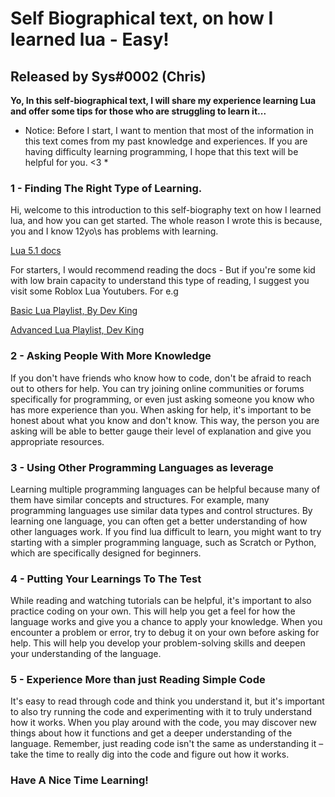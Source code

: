 # Self Biographical text, on how I learned lua - Easy! 

## Released by Sys#0002 (Chris)

**Yo, In this self-biographical text, I will share my experience learning Lua and offer some tips for those who are struggling to learn it...**

* Notice: Before I start, I want to mention that most of the information in this text comes from my past knowledge and experiences. If you are having difficulty learning programming, I hope that this text will be helpful for you. <3 *

### 1 - Finding The Right Type of Learning.

Hi, welcome to this introduction to this self-biography text on how I learned lua, and how you can get started. The whole reason I wrote this is because, you and I know 12yo\s has problems with learning.

[Lua 5.1 docs](https://www.lua.org/manual/5.1/manual.html#1.0)

For starters, I would recommend reading the docs - But if you're some kid with low brain capacity to understand this type of reading, I suggest you visit some Roblox Lua Youtubers. For e.g

[Basic Lua Playlist, By Dev King](https://www.youtube.com/watch?v=BkYwRdCukZA&list=PLhieaQmOk7nIfMZ1UmvKGPrwuwQVwAvFa&ab_channel=TheDevKing)

[Advanced Lua Playlist, Dev King](https://www.youtube.com/watch?v=UoVYIZYKPOI&list=PLhieaQmOk7nIoGnFoACf33M3o0BOqB38a&ab_channel=TheDevKing)

### 2 - Asking People With More Knowledge
If you don't have friends who know how to code, don't be afraid to reach out to others for help. You can try joining online communities or forums specifically for programming, or even just asking someone you know who has more experience than you. When asking for help, it's important to be honest about what you know and don't know. This way, the person you are asking will be able to better gauge their level of explanation and give you appropriate resources.

### 3 - Using Other Programming Languages as leverage

Learning multiple programming languages can be helpful because many of them have similar concepts and structures. For example, many programming languages use similar data types and control structures. By learning one language, you can often get a better understanding of how other languages work. If you find lua difficult to learn, you might want to try starting with a simpler programming language, such as Scratch or Python, which are specifically designed for beginners.

### 4 - Putting Your Learnings To The Test

While reading and watching tutorials can be helpful, it's important to also practice coding on your own. This will help you get a feel for how the language works and give you a chance to apply your knowledge. When you encounter a problem or error, try to debug it on your own before asking for help. This will help you develop your problem-solving skills and deepen your understanding of the language.

### 5 - Experience More than just Reading Simple Code

It's easy to read through code and think you understand it, but it's important to also try running the code and experimenting with it to truly understand how it works. When you play around with the code, you may discover new things about how it functions and get a deeper understanding of the language. Remember, just reading code isn't the same as understanding it – take the time to really dig into the code and figure out how it works.

### **Have A Nice Time Learning!**
